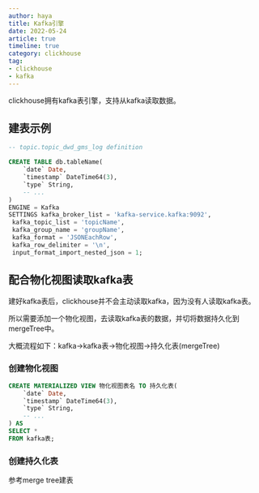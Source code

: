 ```yaml
---
author: haya
title: Kafka引擎
date: 2022-05-24
article: true
timeline: true
category: clickhouse
tag:
- clickhouse
- kafka
---
```


clickhouse拥有kafka表引擎，支持从kafka读取数据。

## 建表示例
```sql
-- topic.topic_dwd_gms_log definition

CREATE TABLE db.tableName(
    `date` Date,
    `timestamp` DateTime64(3),
    `type` String,
    -- ...
)
ENGINE = Kafka
SETTINGS kafka_broker_list = 'kafka-service.kafka:9092',
 kafka_topic_list = 'topicName',
 kafka_group_name = 'groupName',
 kafka_format = 'JSONEachRow',
 kafka_row_delimiter = '\n',
 input_format_import_nested_json = 1;
```

## 配合物化视图读取kafka表

建好kafka表后，clickhouse并不会主动读取kafka，因为没有人读取kafka表。

所以需要添加一个物化视图，去读取kafka表的数据，并切将数据持久化到mergeTree中。

大概流程如下：kafka->kafka表->物化视图->持久化表(mergeTree)

### 创建物化视图
```sql
CREATE MATERIALIZED VIEW 物化视图表名 TO 持久化表(
    `date` Date,
    `timestamp` DateTime64(3),
    `type` String,
    -- ...
) AS
SELECT *
FROM kafka表;
```

### 创建持久化表

参考merge tree建表